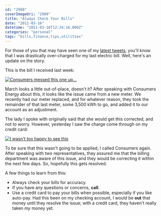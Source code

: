 ```yaml
---
id: "2988"
coverImageUri: "2989"
title: "Always Check Your Bills"
date: "2011-03-16"
datetime: "2011-03-16T12:34:16.000Z"
categories: "personal"
tags: "bills,finance,tips,utilities"
---
```


For those of you that may have seen one of my [latest tweets](http://twitter.com/brandonmartinez/status/46289134058348544 "Twittter"), you'll know that I was drastically over-charged for my last electric bill. Well, here's an update on the story.

This is the bill I received last week:

[![](http://assets.brandonmartinez.com/brandonmartinez/2011/03/consumersbill-575x872.png "Consumers messed this one up…")](http://assets.brandonmartinez.com/brandonmartinez/2011/03/consumersbill.png)

March looks a little out-of-place, doesn't it? After speaking with Consumers Energy about this, it looks like the issue came from a new meter. We recently had our meter replaced, and for whatever reason, they took the remainder of that last meter, some 3,500 kWh to go, and added it to our account as an adjustment.

The lady I spoke with originally said that she would get this corrected, and not to worry. However, yesterday I saw the charge come through on my credit card:

[![](http://assets.brandonmartinez.com/brandonmartinez/2011/03/bill-575x20.png "I wasn't too happy to see this")](http://assets.brandonmartinez.com/brandonmartinez/2011/03/bill.png)

To be sure that this wasn't going to be applied, I called Consumers again. After speaking with two representatives, they assured me that the billing department was aware of this issue, and they would be correcting it within the next few days. So, hopefully this gets resolved.

A few things to learn from this:

- Always check your bills for accuracy.
- If you have any questions or concerns, **call**.
- Use a credit card to pay your bills when possible, especially if you like auto-pay. Had this been on my checking account, I would be **out** that money until they resolve the issue; with a credit card, they haven't really taken _my_ money yet.
